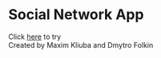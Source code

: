 # Social Network App
Click [here](https://maxkliuba.github.io/social-network-app) to try  
Created by Maxim Kliuba and Dmytro Folkin

